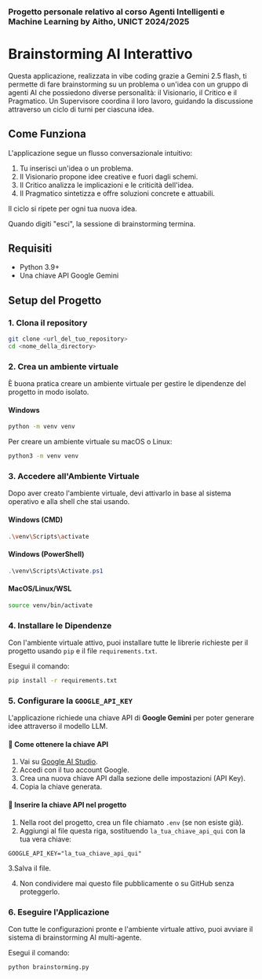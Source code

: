 ### Progetto personale relativo al corso Agenti Intelligenti e Machine Learning by Aitho, UNICT 2024/2025


# Brainstorming AI Interattivo

Questa applicazione, realizzata in vibe coding grazie a Gemini 2.5 flash, ti permette di fare brainstorming su un problema o un'idea con un gruppo di agenti AI che possiedono diverse personalità: il Visionario, il Critico e il Pragmatico. Un Supervisore coordina il loro lavoro, guidando la discussione attraverso un ciclo di turni per ciascuna idea.

## Come Funziona

L'applicazione segue un flusso conversazionale intuitivo:

1. Tu inserisci un'idea o un problema.
2. Il Visionario propone idee creative e fuori dagli schemi.
3. Il Critico analizza le implicazioni e le criticità dell'idea.
4. Il Pragmatico sintetizza e offre soluzioni concrete e attuabili.

Il ciclo si ripete per ogni tua nuova idea.

Quando digiti "esci", la sessione di brainstorming termina.

## Requisiti

- Python 3.9+
- Una chiave API Google Gemini

## Setup del Progetto

### 1. Clona il repository

```bash
git clone <url_del_tuo_repository>
cd <nome_della_directory>
```

### 2. Crea un ambiente virtuale

È buona pratica creare un ambiente virtuale per gestire le dipendenze del progetto in modo isolato.

#### Windows

```bash
python -m venv venv
```

Per creare un ambiente virtuale su macOS o Linux:

```bash
python3 -m venv venv
```

### 3. Accedere all'Ambiente Virtuale

Dopo aver creato l'ambiente virtuale, devi attivarlo in base al sistema operativo e alla shell che stai usando.

#### Windows (CMD)

```bash
.\venv\Scripts\activate
```
#### Windows (PowerShell)
```PowerShell
.\venv\Scripts\Activate.ps1
```

#### MacOS/Linux/WSL
```bash
source venv/bin/activate
```

### 4. Installare le Dipendenze

Con l'ambiente virtuale attivo, puoi installare tutte le librerie richieste per il progetto usando `pip` e il file `requirements.txt`.

Esegui il comando:

```bash
pip install -r requirements.txt
```


### 5. Configurare la `GOOGLE_API_KEY`

L'applicazione richiede una chiave API di **Google Gemini** per poter generare idee attraverso il modello LLM.

#### 🔑 Come ottenere la chiave API

1. Vai su [Google AI Studio](https://makersuite.google.com/app).
2. Accedi con il tuo account Google.
3. Crea una nuova chiave API dalla sezione delle impostazioni (API Key).
4. Copia la chiave generata.

#### 📁 Inserire la chiave API nel progetto

1. Nella root del progetto, crea un file chiamato `.env` (se non esiste già).
2. Aggiungi al file questa riga, sostituendo `la_tua_chiave_api_qui` con la tua vera chiave:

```dotenv
GOOGLE_API_KEY="la_tua_chiave_api_qui"
```
3.Salva il file.

4. Non condividere mai questo file pubblicamente o su GitHub senza proteggerlo.


### 6. Eseguire l'Applicazione

Con tutte le configurazioni pronte e l'ambiente virtuale attivo, puoi avviare il sistema di brainstorming AI multi-agente.

Esegui il comando:

```bash
python brainstorming.py
```

